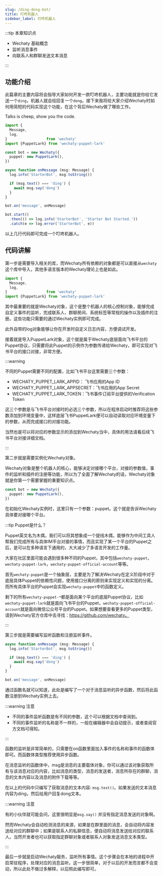```yaml
---
slug: /ding-dong-bot/
title: 叮咚机器人
sidebar_label: 叮咚机器人
---
```


:::tip 本章知识点

* Wechaty 基础概念
* 监听消息事件
* 向联系人和群聊发送文本消息

:::

## 功能介绍

此篇章的主要内容将会指导大家如何开发一款叮咚机器人，主要功能就是你给它发送一个`ding`，机器人就会给回复一个`dong`。接下来我将给大家介绍Wechaty时如何用简短的代码实现这个功能，在这个背后Wechaty做了哪些工作。

Talks is cheep, show you the code.

```typescript
import {
  Message,
  log,
}                  from 'wechaty'
import {PuppetLark} from 'wechaty-puppet-lark'

const bot = new Wechaty({
  puppet: new PuppetLark(),
})

async function onMessage (msg: Message) {
  log.info('StarterBot', msg.toString())

  if (msg.text() === 'ding') {
    await msg.say('dong')
  }
}

bot.on('message', onMessage)

bot.start()
  .then(() => log.info('StarterBot', 'Starter Bot Started.'))
  .catch(e => log.error('StarterBot', e))
```

以上几行代码即可完成一个叮咚机器人。

## 代码讲解

第一步是需要导入相关的库，而Wechaty所有依赖的对象都是可以直接从`wechaty`这个库中导入，其他多语言版本的Wechaty理论上也是如此。

```typescript
import {
  Message,
  log,
}                  from 'wechaty'
import {PuppetLark} from 'wechaty-puppet-lark'
```

其中最重要的就是Wechaty对象，这个是整个机器人的核心控制对象，能够完成自定义事件的监听，完成联系人、群聊房间、系统标签等常规的操作以及插件的注册。这些功能只需要的通过Wechaty实例即可完成。

此外自带的log对象能够让你在开发时自定义日志内容，方便调试开发。

接着就是导入PuppetLark对象，这个就是属于Wechaty底层面向飞书平台的Puppet协议，只需要将此Puppet的示例作为参数传递给Wechaty，即可实现对飞书平台的接口对接，非常方便。

:::warning

不同的Puppet需要不同的配置，比如飞书平台这里需要三个参数：

* WECHATY_PUPPET_LARK_APPID： 飞书应用的App ID
* WECHATY_PUPPET_LARK_APPSECRET：飞书应用的App Secret
* WECHATY_PUPPET_LARK_TOKEN：飞书事件订阅平台提供的Verification Token

这三个参数是与飞书平台对接时的必选三个参数，所以在程序启动时推荐将这些参数添加到环境变量中，这样底层飞书PuppetLark便可以自动读取对应环境变量下的参数，从而完成接口的对接功能。

当然也是可以将对应的参数显示的添加到Wechaty当中，具体的用法请看后续飞书平台对接详细文档。

:::

第二步就是需要实例化Wechaty对象。

Wechaty对象是整个机器人的核心，能够决定对接哪个平台，对接的参数值，事件的监听和插件的注册等功能，所以为了全面了解Wechaty的话，Wechaty对象就是你第一个需要掌握的重要知识点。

```typescript
const bot = new Wechaty({
  puppet: new PuppetLark(),
})
```

在初始化Wechaty实例时，这里只有一个参数：puppet。这个就是告诉Wechaty具体要对接哪个平台。

:::tip Puppet是什么？

Puppet英文名为木偶，我们可以将其想象成一个提线木偶，能够作为中间工具人帮我们完成所有与具体IM平台对接的事情，而且实现了某一个平台的Puppet之后，是可以在多种语言下通用的，大大减少了多语言开发的工作量。

大家在社区里面可能会遇到很多种不同的Puppet，其中包括`wechaty-puppet`，`wechaty-puppet-lark`，`wechaty-puppet-official-account`等等。

首先`wechaty-puppet`是一个抽象层，主要是为了解决Wechaty在定义阶段中对于底层具体Puppet的依赖性问题，使用接口分离的原则来实现定义和实现的分离。而所有具体平台的Puppet会实现`wechaty-puppet`中的函数定义。

剩下的所有`wechaty-puppet-*`都是面向某个平台的底层Puppet协议，比如`wechaty-puppet-lark`就是面向飞书平台的Puppet，`wechaty-puppet-official-account`就是面向微信公众号平台的Puppet。如果想要查看更多的Puppet类型，请到Wechaty官方仓库中去寻找：https://github.com/wechaty。

:::

第三步就是需要编写监听函数和注册监听事件。

```typescript
async function onMessage (msg: Message) {
  log.info('StarterBot', msg.toString())

  if (msg.text() === 'ding') {
    await msg.say('dong')
  }
}

bot.on('message', onMessage)
```

通过函数名就可以知道，此处是编写了一个对于消息监听的异步函数，然后将此函数注册到Wechaty实例上去。

:::warning 注意

* 不同的事件监听函数是有不同的参数，这个可以根据文档中查询到。
* 不同的事件监听的名称是不一样的，一般在编辑器中会自动提示，或者查阅官方文档可得知。

:::

函数的监听是非常简单的，只需要在on函数里面加入事件的名称和事件的函数体即可。而函数体类型推荐使用异步函数。

在消息监听的函数体中，msg是消息的主要载体对象，你可以通过该对象获取所有与该消息对应的内容，比如消息的类型，消息的发送者，消息所存在的群聊，消息的文本内容以及消息的附件下载等等。

在以上的代码中只编写了获取消息的文本内容: `msg.text()`。如果发送的文本消息内容为ding，然后给用户回复dong文本。

:::warning 注意

有的小伙伴就可能会问，这里很明显是`msg.say()` 并没有指定消息发送的对象啊。

然而Wechaty会自动检测消息的来源，如果是在群里面的消息，会自动将内容发送给对应的群聊中；如果是联系人的私聊信息，便自动将消息发送给对应的联系人。当然开发者也可以获取指定群聊对象或者联系人对象发送消息文本类型。

:::

最后一步就是启动Wechaty服务，监听所有事情。这个步骤会在本地的进程中开启常驻程序，处理对应的消息监听。这一步很简单，对于以后的开发而言都不会变动，所以此处不做过多解释，以后照此编写即可。
